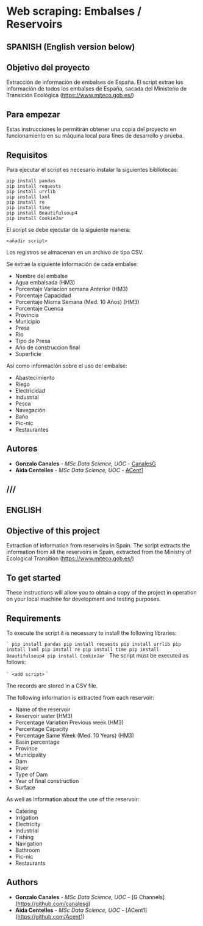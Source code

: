 # Web scraping: Embalses / Reservoirs

## SPANISH (English version below)

## Objetivo del proyecto
Extracción de información de embalses de España.
El script extrae los información de todos los embalses de España, sacada del Ministerio de Transición Ecológica (https://www.miteco.gob.es/)

## Para empezar
Estas instrucciones le permitirán obtener una copia del proyecto en funcionamiento en su máquina local para fines de desarrollo y prueba. 

## Requisitos
Para ejecutar el script es necesario instalar la siguientes bibliotecas:

```
pip install pandas
pip install requests
pip install urrlib
pip install lxml
pip install re
pip install time
pip install Beautifulsoup4
pip install CookieJar
```
El script se debe ejecutar de la siguiente manera:

```
<añadir script>
```

Los registros se almacenan en un archivo de tipo CSV.

Se extrae la siguiente información de cada embalse:
* Nombre del embalse	
* Agua embalsada (HM3)	
* Porcentaje	Variacion semana Anterior (HM3)	
* Porcentaje	Capacidad 
* Porcentaje	Misma Semana (Med. 10 Años) (HM3)	
* Porcentaje	Cuenca	
* Provincia	
* Municipio 
* Presa	
* Rio	
* Tipo de Presa	
* Año de construccion final
* Superficie	

Así como información sobre el uso del embalse:
* Abastecimiento	
* Riego	
* Electricidad	
* Industrial	
* Pesca	
* Navegación	
* Baño	
* Pic-nic	
* Restaurantes

## Autores
* **Gonzalo Canales** - *MSc Data Science, UOC* - [CanalesG](https://github.com/canalesg)
* **Aida Centelles** - *MSc Data Science, UOC* - [ACent1](https://github.com/Acent1)


## /// ##


## ENGLISH

## Objective of this project
Extraction of information from reservoirs in Spain.
The script extracts the information from all the reservoirs in Spain, extracted from the Ministry of Ecological Transition (https://www.miteco.gob.es/)

## To get started
These instructions will allow you to obtain a copy of the project in operation on your local machine for development and testing purposes.

## Requirements
To execute the script it is necessary to install the following libraries:

`` `
pip install pandas
pip install requests
pip install urrlib
pip install lxml
pip install re
pip install time
pip install Beautifulsoup4
pip install CookieJar
`` `
The script must be executed as follows:

`` `
<add script>
`` `

The records are stored in a CSV file.

The following information is extracted from each reservoir:
* Name of the reservoir
* Reservoir water (HM3)
* Percentage Variation Previous week (HM3)
* Percentage Capacity
* Percentage Same Week (Med. 10 Years) (HM3)
* Basin percentage
* Province
* Municipality
* Dam
* River
* Type of Dam
* Year of final construction
* Surface

As well as information about the use of the reservoir:
* Catering
* Irrigation
* Electricity
* Industrial
* Fishing
* Navigation
* Bathroom
* Pic-nic
* Restaurants

## Authors
* **Gonzalo Canales** - *MSc Data Science, UOC* - [G Channels] (https://github.com/canalesg)
* **Aida Centelles** - *MSc Data Science, UOC* - [ACent1] (https://github.com/Acent1)
